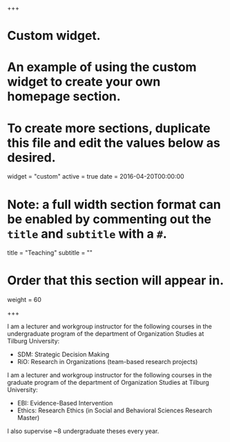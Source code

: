 +++
# Custom widget.
# An example of using the custom widget to create your own homepage section.
# To create more sections, duplicate this file and edit the values below as desired.
widget = "custom"
active = true
date = 2016-04-20T00:00:00

# Note: a full width section format can be enabled by commenting out the `title` and `subtitle` with a `#`.
title = "Teaching"
subtitle = ""

# Order that this section will appear in.
weight = 60

+++

I am a lecturer and workgroup instructor for the following courses in the undergraduate program of the department of Organization Studies at Tilburg University:

- SDM: Strategic Decision Making
- RiO: Research in Organizations (team-based research projects)

I am a lecturer and workgroup instructor for the following courses in the graduate program of the department of Organization Studies at Tilburg University:

- EBI: Evidence-Based Intervention
- Ethics: Research Ethics (in Social and Behavioral Sciences Research Master)

I also supervise ~8 undergraduate theses every year.

